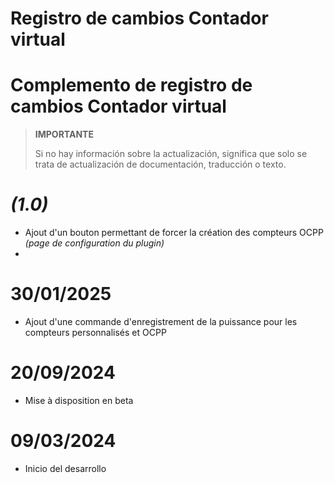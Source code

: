 # Registro de cambios Contador virtual

# Complemento de registro de cambios Contador virtual

>**IMPORTANTE**
>
>Si no hay información sobre la actualización, significa que solo se trata de actualización de documentación, traducción o texto.

#  ***(1.0)***

- Ajout d'un bouton permettant de forcer la création des compteurs OCPP *(page de configuration du plugin)*
- 

# 30/01/2025

- Ajout d'une commande d'enregistrement de la puissance pour les compteurs personnalisés et OCPP

# 20/09/2024

- Mise à disposition en beta

# 09/03/2024

- Inicio del desarrollo
